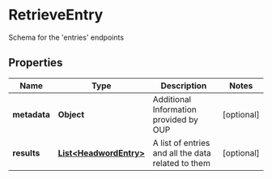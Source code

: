 

# RetrieveEntry

Schema for the 'entries' endpoints

## Properties

| Name | Type | Description | Notes |
|------------ | ------------- | ------------- | -------------|
|**metadata** | **Object** | Additional Information provided by OUP |  [optional] |
|**results** | [**List&lt;HeadwordEntry&gt;**](HeadwordEntry.md) | A list of entries and all the data related to them |  [optional] |



